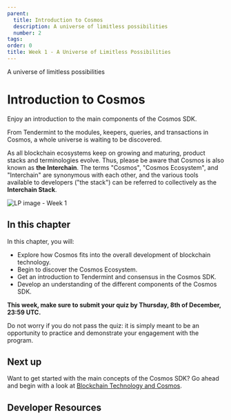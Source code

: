 ```yaml
---
parent:
  title: Introduction to Cosmos
  description: A universe of limitless possibilities
  number: 2
tags:
order: 0
title: Week 1 - A Universe of Limitless Possibilities
---
```


<div class="tm-overline tm-rf-1 tm-lh-title tm-medium tm-muted">A universe of limitless possibilities</div>
<h1 class="mt-4 mb-6">Introduction to Cosmos</h1>

Enjoy an introduction to the main components of the Cosmos SDK.

From Tendermint to the modules, keepers, queries, and transactions in Cosmos, a whole universe is waiting to be discovered.

<HighlightBox type="info">

As all blockchain ecosystems keep on growing and maturing, product stacks and terminologies evolve. Thus, please be aware that Cosmos is also known as **the Interchain**. The terms "Cosmos", "Cosmos Ecosystem", and "Interchain" are synonymous with each other, and the various tools available to developers ("the stack") can be referred to collectively as the **Interchain Stack**.

</HighlightBox>

![LP image - Week 1](/ida-course/LPs/week-1/images/cosmos_dev_portal_module-03-lp.png)

## In this chapter

<HighlightBox type="learning">

In this chapter, you will:

* Explore how Cosmos fits into the overall development of blockchain technology.
* Begin to discover the Cosmos Ecosystem.
* Get an introduction to Tendermint and consensus in the Cosmos SDK.
* Develop an understanding of the different components of the Cosmos SDK.

</HighlightBox>

**This week, make sure to submit your quiz by Thursday, 8th of December, 23:59 UTC.**

Do not worry if you do not pass the quiz: it is simply meant to be an opportunity to practice and demonstrate your engagement with the program.

## Next up

Want to get started with the main concepts of the Cosmos SDK? Go ahead and begin with a look at [Blockchain Technology and Cosmos](/academy/1-what-is-cosmos/1-blockchain-and-cosmos.md).

## Developer Resources

<div v-for="resource in $themeConfig.resources">
  <Resource
    :title="resource.title"
    :description="resource.description"
    :links="resource.links"
    :image="resource.image"
    :large="true"
  />
  <br/>
</div>
